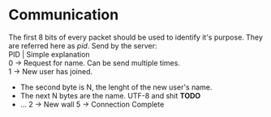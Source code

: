 Communication
====
The first 8 bits of every packet should be used to identify it's purpose. They are referred here as *pid*.
Send by the server:  
PID | Simple explanation  
0 ->	Request for name. Can be send multiple times.  
1 ->	New user has joined.  
 * The second byte is N, the lenght of the new user's name.
 * The next N bytes are the name. UTF-8 and shit **TODO**
 * ...
2 ->	New wall
5 -> 	Connection Complete
